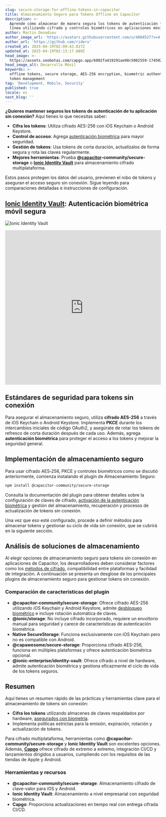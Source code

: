 ```yaml
---
slug: secure-storage-for-offline-tokens-in-capacitor
title: Almacenamiento Seguro para Tokens Offline en Capacitor
description: >-
  Aprende cómo almacenar de manera segura los tokens de autenticación fuera de
  línea utilizando cifrado y controles biométricos en aplicaciones móviles.
author: Martin Donadieu
author_image_url: 'https://avatars.githubusercontent.com/u/4084527?v=4'
author_url: 'https://github.com/riderx'
created_at: 2025-04-19T02:09:43.027Z
updated_at: 2025-04-19T02:13:17.889Z
head_image: >-
  https://assets.seobotai.com/capgo.app/6802fa419291ae98c5002559-1745028797889.jpg
head_image_alt: Desarrollo Móvil
keywords: >-
  offline tokens, secure storage, AES-256 encryption, biometric authentication,
  token management
tag: 'Development, Mobile, Security'
published: true
locale: es
next_blog: ''
---
```

**¿Quieres mantener seguros los tokens de autenticación de tu aplicación sin conexión?** Aquí tienes lo que necesitas saber:

-   **Cifra los tokens**: Utiliza cifrado AES-256 con iOS Keychain o Android Keystore.
-   **Control de acceso**: Agrega [autenticación biométrica](https://capgo.app/plugins/capacitor-native-biometric/) para mayor seguridad.
-   **Gestión de tokens**: Usa tokens de corta duración, actualízalos de forma segura y rota las claves regularmente.
-   **Mejores herramientas**: Prueba **@[capacitor](https://capacitorjs.com/)\-community/secure-storage** o **[Ionic Identity Vault](https://ionic.io/docs/identity-vault/)** para almacenamiento cifrado multiplataforma.

Estos pasos protegen los datos del usuario, previenen el robo de tokens y aseguran el acceso seguro sin conexión. Sigue leyendo para comparaciones detalladas e instrucciones de configuración.

## [Ionic Identity Vault](https://ionic.io/docs/identity-vault/): Autenticación biométrica móvil segura

![Ionic Identity Vault](https://assets.seobotai.com/capgo.app/6802fa419291ae98c5002559/e2484017084695edeec1f98ae40b009b.jpg)

<iframe src="https://www.youtube.com/embed/DsXx7oEcOS0" title="YouTube video player" frameborder="0" allow="accelerometer; autoplay; clipboard-write; encrypted-media; gyroscope; picture-in-picture; web-share" referrerpolicy="strict-origin-when-cross-origin" style="width: 100%; height: 500px;" allowfullscreen></iframe>

## Estándares de seguridad para tokens sin conexión

Para asegurar el almacenamiento seguro, utiliza **cifrado AES-256** a través de iOS Keychain o Android Keystore. Implementa **PKCE** durante los intercambios iniciales de código OAuth2, y asegúrate de rotar los tokens de refresco de corta duración después de cada uso. Además, agrega **autenticación biométrica** para proteger el acceso a los tokens y mejorar la seguridad general.

## Implementación de almacenamiento seguro

Para usar cifrado AES‑256, PKCE y controles biométricos como se discutió anteriormente, comienza instalando el plugin de Almacenamiento Seguro:

```bash
npm install @capacitor-community/secure-storage
```

Consulta la documentación del plugin para obtener detalles sobre la configuración de claves de cifrado, [activación de la autenticación biométrica](https://capgo.app/plugins/capacitor-native-biometric/) y gestión del almacenamiento, recuperación y procesos de actualización de tokens sin conexión.

Una vez que eso esté configurado, procede a definir métodos para almacenar tokens y gestionar su ciclo de vida sin conexión, que se cubrirá en la siguiente sección.

## Análisis de soluciones de almacenamiento

Al elegir opciones de almacenamiento seguro para tokens sin conexión en aplicaciones de Capacitor, los desarrolladores deben considerar factores como los [métodos de cifrado](https://capgo.app/docs/cli/migrations/encryption/), compatibilidad entre plataformas y facilidad de integración. A continuación se presenta un desglose de los principales plugins de almacenamiento seguro para gestionar tokens sin conexión.

### Comparación de características del plugin

-   **@capacitor-community/secure-storage**: Ofrece cifrado AES-256 utilizando iOS Keychain y Android Keystore, admite [desbloqueo biométrico](https://capgo.app/plugins/capacitor-native-biometric/) e incluye rotación automática de claves.
-   **@ionic/storage**: No incluye cifrado incorporado, requiere un envoltorio manual para seguridad y carece de características de autenticación biométrica.
-   **Native SecureStorage**: Funciona exclusivamente con iOS Keychain pero no es compatible con Android.
-   **@capawesome/secure-storage**: Proporciona cifrado AES-256, funciona en múltiples plataformas y ofrece autenticación biométrica opcional.
-   **@ionic-enterprise/identity-vault**: Ofrece cifrado a nivel de hardware, admite autenticación biométrica y gestiona eficazmente el ciclo de vida de los tokens seguros.

## Resumen

Aquí tienes un resumen rápido de las prácticas y herramientas clave para el almacenamiento de tokens sin conexión:

-   **Cifra los tokens** utilizando almacenes de claves respaldados por hardware, [asegurados con biometría](https://capgo.app/plugins/capacitor-native-biometric/).
-   Implementa políticas estrictas para la emisión, expiración, rotación y actualización de tokens.

Para cifrado multiplataforma, herramientas como **@capacitor-community/secure-storage** y **Ionic Identity Vault** son excelentes opciones. Además, **[Capgo](https://capgo.app/)** ofrece cifrado de extremo a extremo, integración CI/CD y lanzamientos dirigidos a usuarios, cumpliendo con los requisitos de las tiendas de Apple y Android.

### Herramientas y recursos

-   **@capacitor-community/secure-storage**: Almacenamiento cifrado de clave-valor para iOS y Android.
-   **Ionic Identity Vault**: Almacenamiento a nivel empresarial con seguridad biométrica.
-   **Capgo**: Proporciona actualizaciones en tiempo real con entrega cifrada CI/CD.
